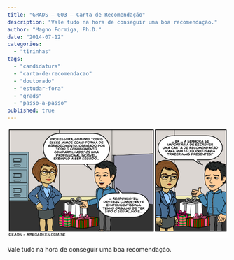 ```yaml
---
title: "GRADS – 003 – Carta de Recomendação"
description: "Vale tudo na hora de conseguir uma boa recomendação."
author: "Magno Formiga, Ph.D."
date: "2014-07-12"
categories: 
  - "tirinhas"
tags: 
  - "candidatura"
  - "carta-de-recomendacao"
  - "doutorado"
  - "estudar-fora"
  - "grads"
  - "passo-a-passo"
published: true
---
```


![GRADS - Abroaders](/images/GRADS_003.png)

Vale tudo na hora de conseguir uma boa recomendação.
